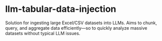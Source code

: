 # llm-tabular-data-injection
Solution for ingesting large Excel/CSV datasets into LLMs. Aims to chunk, query, and aggregate data efficiently—so to quickly analyze massive datasets without typical LLM issues.
